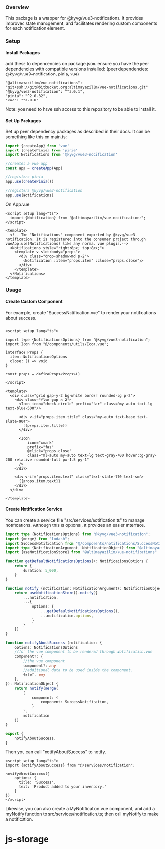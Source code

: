 ### Overview

This package is a wrapper for @kyvg/vue3-notifications. It provides improved state management, and facilitates
rendering custom components for each notification element. 

### Setup

#### Install Packages
add these to dependencies on package.json. ensure you have the peer dependencies with compatible versions installed:
(peer dependencies: @kyvg/vue3-notification, pinia, vue)

```
"@altimayazilim/vue-notifications": "git+ssh://git@bitbucket.org:altimayazilim/vue-notifications.git"
"@kyvg/vue3-notification": "^3.0.1",
"pinia": "^2.0.32",
"vue": "^3.0.0"
```

Note: you need to have ssh access to this repository to be able to install it.

#### Set Up Packages
Set up peer dependency packages as described in their docs. It can be something like this on main.ts:

```ts
import {createApp} from 'vue'
import {createPinia} from 'pinia'
import Notifications from '@kyvg/vue3-notification'

//creates a vue app
const app = createApp(App)

//registers pinia
app.use(createPinia())

//registers @kyvg/vue3-notification
app.use(Notifications)
```

On App.vue
```vue
<script setup lang="ts">
  import {Notification} from "@altimayazilim/vue-notifications";
</script>

<template>
  <!-- The "Notifications" component exported by @kyvg/vue3-notification. It is registered into the consumer project through vueApp.use(Notifications) like any normal vue plugin.-->
  <Notifications style="right:8px; top:8px;">
    <template v-slot:body="props">
      <div class="drop-shadow-md p-2">
        <Notification :item="props.item" :close="props.close"/>
      </div>
    </template>
  </Notifications>
</template>
```

### Usage

#### Create Custom Component
For example, create "SuccessNotification.vue" to render your notifications about success.


```vue

<script setup lang="ts">

import type {NotificationsOptions} from "@kyvg/vue3-notification";
import Icon from "@/components/utils/Icon.vue";

interface Props {
  item: NotificationsOptions
  close: () => void
}

const props = defineProps<Props>()

</script>

<template>
  <div class="grid gap-y-2 bg-white border rounded-lg p-2">
    <div class="flex gap-x-2">
      <Icon icon="check-circle" prefix="far" class="my-auto text-lg text-blue-500"/>

      <div v-if="props.item.title" class="my-auto text-base text-slate-900">
        {{props.item.title}}
      </div>

      <Icon
          icon="xmark"
          prefix="fas"
          @click="props.close"
          class="ml-auto my-auto text-lg text-gray-700 hover:bg-gray-200 relative rounded-full px-1.5 py-1"
      />
    </div>

    <div v-if="props.item.text" class="text-slate-700 text-sm">
      {{props.item.text}}
    </div>
  </div>

</template>
```

#### Create Notification Service
You can create a service file "src/services/notification.ts" to manage notifications. Although this is optional, it provides an easier interface.

```ts
import type {NotificationsOptions} from "@kyvg/vue3-notification";
import {merge} from "lodash";
import SuccessNotification from "@/components/notifications/SuccessNotification.vue";
import type {NotificationArgument, NotificationObject} from "@altimayazilim/vue-notifications";
import {useNotificationStore} from "@altimayazilim/vue-notifications"

function getDefaultNotificationsOptions(): NotificationsOptions {
    return {
        duration: 5_000,
    }
}

function notify (notification: NotificationArgument): NotificationObject {
    return useNotificationStore().notify({
        ...notification,
        ...{
            options: {
                ...getDefaultNotificationsOptions(),
                ...notification.options,
            }
        }
    })
}

function notifyAboutSuccess (notification: {
    options: NotificationsOptions
    //for the vue component to be rendered through Notification.vue
    component?: {
        //the vue component
        component?: any
        //additional data to be used inside the component.
        data?: any
    },
}): NotificationObject {
    return notify(merge(
        {
            component: {
                component: SuccessNotification,
            }
        },
        notification
    ))
}

export {
    notifyAboutSuccess,
}
```
Then you can call "notifyAboutSuccess" to notify.
```vue
<script setup lang="ts">
import {notifyAboutSuccess} from "@/services/notification";

notifyAboutSuccess({
    options: {
      title: 'Success',
      text: 'Product added to your inventory.'
    }
})
</script>
```

Likewise, you can also create a MyNotification.vue component, and add a myNotify function to
src/services/notification.ts; then call myNotify to make a notification.

# js-storage
